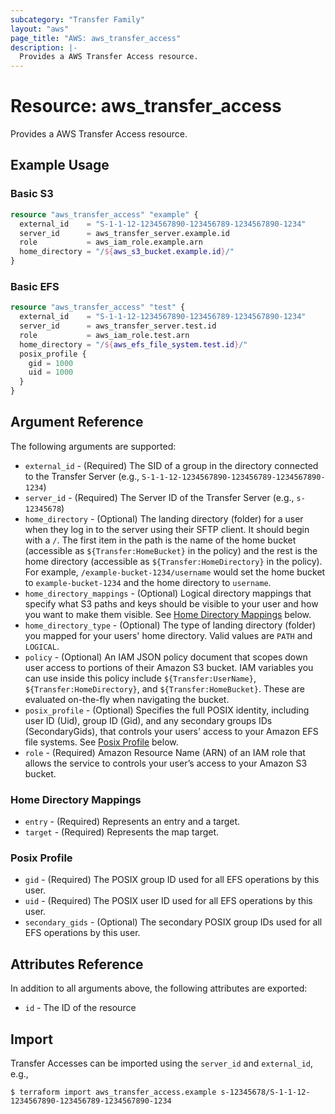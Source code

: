 ```yaml
---
subcategory: "Transfer Family"
layout: "aws"
page_title: "AWS: aws_transfer_access"
description: |-
  Provides a AWS Transfer Access resource.
---
```


# Resource: aws_transfer_access

Provides a AWS Transfer Access resource.

## Example Usage

### Basic S3

```terraform
resource "aws_transfer_access" "example" {
  external_id    = "S-1-1-12-1234567890-123456789-1234567890-1234"
  server_id      = aws_transfer_server.example.id
  role           = aws_iam_role.example.arn
  home_directory = "/${aws_s3_bucket.example.id}/"
}
```

### Basic EFS

```terraform
resource "aws_transfer_access" "test" {
  external_id    = "S-1-1-12-1234567890-123456789-1234567890-1234"
  server_id      = aws_transfer_server.test.id
  role           = aws_iam_role.test.arn
  home_directory = "/${aws_efs_file_system.test.id}/"
  posix_profile {
    gid = 1000
    uid = 1000
  }
}
```

## Argument Reference

The following arguments are supported:

* `external_id` - (Required) The SID of a group in the directory connected to the Transfer Server (e.g., `S-1-1-12-1234567890-123456789-1234567890-1234`)
* `server_id` - (Required) The Server ID of the Transfer Server (e.g., `s-12345678`)
* `home_directory` - (Optional) The landing directory (folder) for a user when they log in to the server using their SFTP client.  It should begin with a `/`.  The first item in the path is the name of the home bucket (accessible as `${Transfer:HomeBucket}` in the policy) and the rest is the home directory (accessible as `${Transfer:HomeDirectory}` in the policy). For example, `/example-bucket-1234/username` would set the home bucket to `example-bucket-1234` and the home directory to `username`.
* `home_directory_mappings` - (Optional) Logical directory mappings that specify what S3 paths and keys should be visible to your user and how you want to make them visible. See [Home Directory Mappings](#home-directory-mappings) below.
* `home_directory_type` - (Optional) The type of landing directory (folder) you mapped for your users' home directory. Valid values are `PATH` and `LOGICAL`.
* `policy` - (Optional) An IAM JSON policy document that scopes down user access to portions of their Amazon S3 bucket. IAM variables you can use inside this policy include `${Transfer:UserName}`, `${Transfer:HomeDirectory}`, and `${Transfer:HomeBucket}`. These are evaluated on-the-fly when navigating the bucket.
* `posix_profile` - (Optional) Specifies the full POSIX identity, including user ID (Uid), group ID (Gid), and any secondary groups IDs (SecondaryGids), that controls your users' access to your Amazon EFS file systems. See [Posix Profile](#posix-profile) below.
* `role` - (Required) Amazon Resource Name (ARN) of an IAM role that allows the service to controls your user’s access to your Amazon S3 bucket.

### Home Directory Mappings

* `entry` - (Required) Represents an entry and a target.
* `target` - (Required) Represents the map target.

### Posix Profile

* `gid` - (Required) The POSIX group ID used for all EFS operations by this user.
* `uid` - (Required) The POSIX user ID used for all EFS operations by this user.
* `secondary_gids` - (Optional) The secondary POSIX group IDs used for all EFS operations by this user.

## Attributes Reference
In addition to all arguments above, the following attributes are exported:

* `id`  - The ID of the resource

## Import

Transfer Accesses can be imported using the `server_id` and `external_id`, e.g.,

```
$ terraform import aws_transfer_access.example s-12345678/S-1-1-12-1234567890-123456789-1234567890-1234
```
